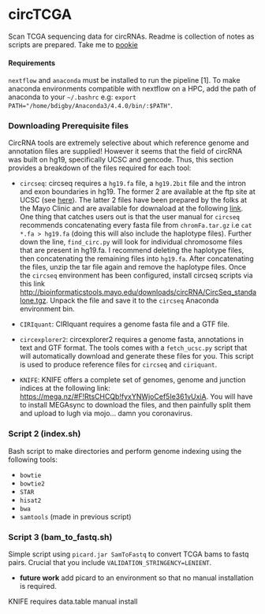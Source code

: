 # circTCGA
Scan TCGA sequencing data for circRNAs. Readme is collection of notes as scripts are prepared. Take me to [pookie](#pookie) 

#### Requirements
`nextflow` and `anaconda` must be installed to run the pipeline [1]. To make anaconda environments compatible with nextflow on a HPC, add the path of anaconda to your `~/.bashrc` e.g: `export PATH="/home/bdigby/Anaconda3/4.4.0/bin/:$PATH"`. 




### Downloading Prerequisite files
CircRNA tools are extremely selective about which reference genome and annotation files are supplied! However it seems that the field of circRNA was built on hg19, specifically UCSC and gencode. Thus, this section provides a breakdown of the files required for each tool:

* `circseq`: circseq requires a `hg19.fa` file, a `hg19.2bit` file and the intron and exon boundaries in hg19. The former 2 are available at the ftp site at UCSC (see [here](http://hgdownload.soe.ucsc.edu/goldenPath/hg19/bigZips/)). The latter 2 files have been prepared by the folks at the Mayo Clinic and are available for downaload at the following [link](http://bioinformaticstools.mayo.edu/downloads/circRNA/CircSeq_ref_files.tgz). One thing that catches users out is that the user manual for `circseq` recommends concatenating every fasta file from `chromFa.tar.gz` i.e `cat *.fa > hg19.fa` (doing this will also include the haplotype files). Further down the line, `find_circ.py` will look for individual chromosome files that are present in hg19.fa. I recommend deleting the haplotype files, then concatenating the remaining files into `hg19.fa`. After concatenating the files, unzip the tar file again and remove the haplotype files. Once the `circseq` environment has been configured, install circseq scripts via this link http://bioinformaticstools.mayo.edu/downloads/circRNA/CircSeq_standalone.tgz. Unpack the file and save it to the `circseq` Anaconda environment bin. 

* `CIRIquant`: CIRIquant requires a genome fasta file and a GTF file. 

* `circexplorer2`: circexplorer2 requires a genome fasta, annotations in text and GTF format. The tools comes with a `fetch_ucsc.py` script that will automatically download and generate these files for you. This script is used to produce reference files for `circseq` and `ciriquant`.

* `KNIFE`: KNIFE offers a complete set of genomes, genome and junction indices at the following link: https://mega.nz/#F!RtsCHCQb!fyxYNWjoCef5Ie361vUxiA. You will have to install MEGAsync to download the files, and then painfully split them and upload to lugh via mojo... damn you coronavirus.  

### Script 2 (index.sh)
Bash script to make directories and perform genome indexing using the following tools:
* `bowtie`
* `bowtie2`
* `STAR`
* `hisat2`
* `bwa`
* `samtools` (made in previous script) 

### Script 3 (bam_to_fastq.sh)
Simple script using `picard.jar SamToFastq` to convert TCGA bams to fastq pairs. Crucial that you include `VALIDATION_STRINGENCY=LENIENT`. 

* **future work** add picard to an environment so that no manual installation is required. 

KNIFE requires data.table manual install

<a name="pookie"></a>
